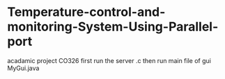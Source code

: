 # Temperature-control-and-monitoring-System-Using-Parallel-port
acadamic project CO326
        first run the server .c
then run main file of gui 
        MyGui.java
